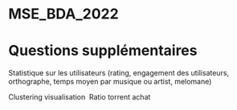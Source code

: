# MSE_BDA_2022

# Questions supplémentaires
Statistique sur les utilisateurs (rating, engagement des utilisateurs, orthographe, temps moyen par musique ou artist, melomane)

Clustering visualisation
​
Ratio torrent achat
